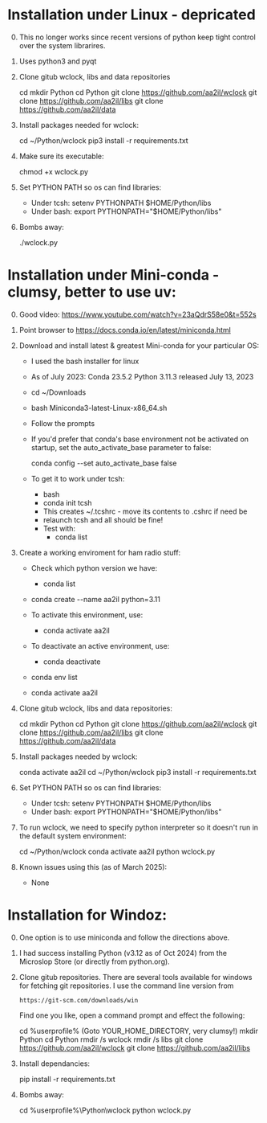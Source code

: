 # Installation under Linux - depricated

0) This no longer works since recent versions of python keep tight control
   over the system librarires.
1) Uses python3 and pyqt
2) Clone gitub wclock, libs and data repositories
      
      cd
      mkdir Python
      cd Python
      git clone https://github.com/aa2il/wclock
      git clone https://github.com/aa2il/libs
      git clone https://github.com/aa2il/data
      
3) Install packages needed for wclock:

     cd ~/Python/wclock
     pip3 install -r requirements.txt
     
4) Make sure its executable:

     chmod +x wclock.py
     
5) Set PYTHON PATH so os can find libraries:

   - Under tcsh:      setenv PYTHONPATH $HOME/Python/libs
   - Under bash:      export PYTHONPATH="$HOME/Python/libs"
   
6) Bombs away:

     ./wclock.py

# Installation under Mini-conda - clumsy, better to use uv:

0) Good video:  https://www.youtube.com/watch?v=23aQdrS58e0&t=552s

1) Point browser to https://docs.conda.io/en/latest/miniconda.html
2) Download and install latest & greatest Mini-conda for your particular OS:
   - I used the bash installer for linux
   - As of July 2023: Conda 23.5.2 Python 3.11.3 released July 13, 2023
   - cd ~/Downloads
   - bash Miniconda3-latest-Linux-x86_64.sh
   - Follow the prompts

   - If you'd prefer that conda's base environment not be activated on startup, 
      set the auto_activate_base parameter to false: 

      conda config --set auto_activate_base false

   - To get it to work under tcsh:
       - bash
       - conda init tcsh
       - This creates ~/.tcshrc - move its contents to .cshrc if need be
       - relaunch tcsh and all should be fine!
       - Test with:
           - conda list

3) Create a working enviroment for ham radio stuff:
   - Check which python version we have:
       - conda list   
   - conda create --name aa2il python=3.11

   - To activate this environment, use:
       - conda activate aa2il
   - To deactivate an active environment, use:
       - conda deactivate

   - conda env list
   - conda activate aa2il

4) Clone gitub wclock, libs and data repositories:

      cd
      mkdir Python
      cd Python
      git clone https://github.com/aa2il/wclock
      git clone https://github.com/aa2il/libs
      git clone https://github.com/aa2il/data

5) Install packages needed by wclock:

     conda activate aa2il
     cd ~/Python/wclock
     pip3 install -r requirements.txt

6) Set PYTHON PATH so os can find libraries:
   - Under tcsh:      setenv PYTHONPATH $HOME/Python/libs
   - Under bash:      export PYTHONPATH="$HOME/Python/libs"

7) To run wclock, we need to specify python interpreter so it doesn't run in
   the default system environment:
   
     cd ~/Python/wclock
     conda activate aa2il
     python wclock.py

8) Known issues using this (as of March 2025):
   - None

# Installation for Windoz:

0) One option is to use miniconda and follow the directions above.
      
1) I had success installing Python (v3.12 as of Oct 2024) from the Microslop Store
   (or directly from python.org).

2) Clone gitub repositories.  There are several tools available for windows
   for fetching git repositories.  I use the command line version from
   
       https://git-scm.com/downloads/win
       
   Find one you like, open a command prompt and effect the following:
   
      cd %userprofile%       (Goto YOUR_HOME_DIRECTORY, very clumsy!)
      mkdir Python
      cd Python
      rmdir /s wclock
      rmdir /s libs
      git clone https://github.com/aa2il/wclock
      git clone https://github.com/aa2il/libs

3) Install dependancies:

      pip install -r requirements.txt

4) Bombs away:

      cd %userprofile%\Python\wclock
      python wclock.py

